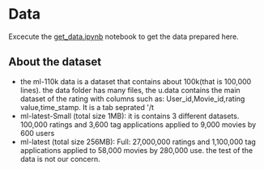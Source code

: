 <h1>Data</h2>
Excecute the <a href='get_data.ipynb'>get_data.ipynb</a> notebook to get the data prepared here.


<h2> About the dataset</h2>

<ul>
  <li>the ml-110k data is a dataset that contains about 100k(that is 100,000 lines). the data folder has many files, the u.data contains the main dataset of the rating with columns such as: User_id,Movie_id,rating value,time_stamp. It is a tab seprated '/t</li>
  <li>ml-latest-Small (total size 1MB): it is contains 3 different datasets. 100,000 ratings and 3,600 tag applications applied to 9,000 movies by 600 users</li>
  <li>ml-latest (total size 256MB): Full: 27,000,000 ratings and 1,100,000 tag applications applied to 58,000 movies by 280,000 use. the test of the data is not our concern.</li>
</ul>
